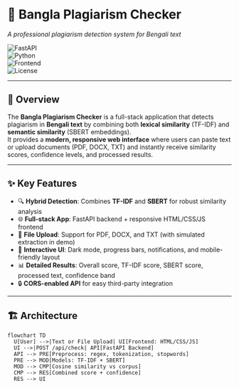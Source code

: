 # 📝 Bangla Plagiarism Checker  
*A professional plagiarism detection system for Bengali text*  

![FastAPI](https://img.shields.io/badge/FastAPI-005571?style=flat&logo=fastapi)  
![Python](https://img.shields.io/badge/Python-3.9%2B-blue)  
![Frontend](https://img.shields.io/badge/Frontend-HTML%2FCSS%2FJS-orange)  
![License](https://img.shields.io/badge/License-MIT-green)

---

## 📌 Overview  

The **Bangla Plagiarism Checker** is a full-stack application that detects plagiarism in **Bengali text** by combining both **lexical similarity** (TF-IDF) and **semantic similarity** (SBERT embeddings).  
It provides a **modern, responsive web interface** where users can paste text or upload documents (PDF, DOCX, TXT) and instantly receive similarity scores, confidence levels, and processed results.  

---

## ✨ Key Features  

- 🔍 **Hybrid Detection**: Combines **TF-IDF** and **SBERT** for robust similarity analysis  
- 🌐 **Full-stack App**: FastAPI backend + responsive HTML/CSS/JS frontend  
- 📑 **File Upload**: Support for PDF, DOCX, and TXT (with simulated extraction in demo)  
- 🎨 **Interactive UI**: Dark mode, progress bars, notifications, and mobile-friendly layout  
- 📊 **Detailed Results**: Overall score, TF-IDF score, SBERT score, processed text, confidence band  
- 🔒 **CORS-enabled API** for easy third-party integration  

---

## 🏗️ Architecture  

```mermaid
flowchart TD
  U[User] -->|Text or File Upload| UI[Frontend: HTML/CSS/JS]
  UI -->|POST /api/check| API[FastAPI Backend]
  API --> PRE[Preprocess: regex, tokenization, stopwords]
  PRE --> MOD[Models: TF-IDF + SBERT]
  MOD --> CMP[Cosine similarity vs corpus]
  CMP --> RES[Combined score + confidence]
  RES --> UI
```



